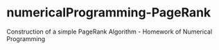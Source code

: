 numericalProgramming-PageRank
=============================

Construction of a simple PageRank Algorithm - Homework of Numerical Programming
